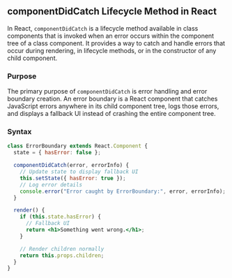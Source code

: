 ## componentDidCatch Lifecycle Method in React

In React, `componentDidCatch` is a lifecycle method available in class components that is invoked when an error occurs within the component tree of a class component. It provides a way to catch and handle errors that occur during rendering, in lifecycle methods, or in the constructor of any child component.

### Purpose

The primary purpose of `componentDidCatch` is error handling and error boundary creation. An error boundary is a React component that catches JavaScript errors anywhere in its child component tree, logs those errors, and displays a fallback UI instead of crashing the entire component tree.

### Syntax

```jsx
class ErrorBoundary extends React.Component {
  state = { hasError: false };

  componentDidCatch(error, errorInfo) {
    // Update state to display fallback UI
    this.setState({ hasError: true });
    // Log error details
    console.error("Error caught by ErrorBoundary:", error, errorInfo);
  }

  render() {
    if (this.state.hasError) {
      // Fallback UI
      return <h1>Something went wrong.</h1>;
    }

    // Render children normally
    return this.props.children;
  }
}
```
